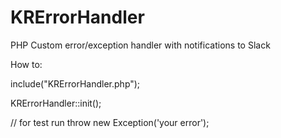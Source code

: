 # KRErrorHandler
PHP Custom error/exception handler with notifications to Slack


How to: 

include("KRErrorHandler.php");

KRErrorHandler::init();

// for test run
throw new Exception('your error');
